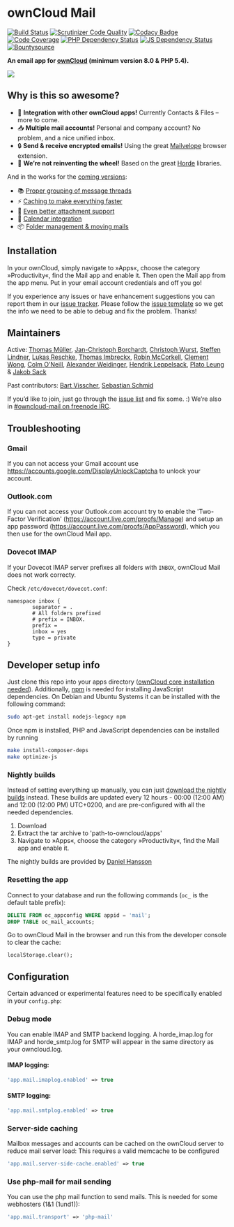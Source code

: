 # ownCloud Mail

[![Build Status](https://travis-ci.org/owncloud/mail.svg?branch=master)](https://travis-ci.org/owncloud/mail)
[![Scrutinizer Code Quality](https://scrutinizer-ci.com/g/owncloud/mail/badges/quality-score.png?b=master)](https://scrutinizer-ci.com/g/owncloud/mail/?branch=master)
[![Codacy Badge](https://www.codacy.com/project/badge/de0109e43ed44e5fb1f8168a9b56c2f3)](https://www.codacy.com/app/thomas-mueller/mail)
[![Code Coverage](https://scrutinizer-ci.com/g/owncloud/mail/badges/coverage.png?b=master)](https://scrutinizer-ci.com/g/owncloud/mail/?branch=master)
[![PHP Dependency Status](https://www.versioneye.com/user/projects/54e50fadd1ec5734f400078a/badge.svg?style=flat)](https://www.versioneye.com/user/projects/54e50fadd1ec5734f400078a)
[![JS Dependency Status](https://www.versioneye.com/user/projects/567bd06ba7c90e003500033f/badge.svg?style=flat)](https://www.versioneye.com/user/projects/567bd06ba7c90e003500033f)
[![Bountysource](https://img.shields.io/bountysource/team/owncloud/activity.svg)](https://www.bountysource.com/teams/owncloud/issues?tracker_ids=216487)

**An email app for [ownCloud](https://owncloud.org) (minimum version 8.0 & PHP 5.4).** 

![](https://raw.githubusercontent.com/owncloud/screenshots/master/mail/mail.png)


## Why is this so awesome?

* :rocket: **Integration with other ownCloud apps!** Currently Contacts & Files – more to come.
* :inbox_tray: **Multiple mail accounts!** Personal and company account? No problem, and a nice unified inbox.
* :lock: **Send & receive encrypted emails!** Using the great [Mailvelope](https://mailvelope.com) browser extension.
* :see_no_evil: **We’re not reinventing the wheel!** Based on the great [Horde](http://horde.org) libraries.

And in the works for the [coming versions](https://github.com/owncloud/mail/milestones/):
* :books: [Proper grouping of message threads](https://github.com/owncloud/mail/issues/21) 
* :zap: [Caching to make everything faster](https://github.com/owncloud/mail/issues/480)
* :paperclip: [Even better attachment support](https://github.com/owncloud/mail/issues/462) 
* :date: [Calendar integration](https://github.com/owncloud/mail/issues/79) 
* :package: [Folder management & moving mails](https://github.com/owncloud/mail/issues/411) 

## Installation

In your ownCloud, simply navigate to »Apps«, choose the category »Productivity«, find the Mail app and enable it.
Then open the Mail app from the app menu. Put in your email account credentials and off you go!

If you experience any issues or have enhancement suggestions you can report them in our [issue tracker](https://github.com/owncloud/mail/issues). Please follow the [issue template](https://raw.githubusercontent.com/owncloud/mail/master/issue_template.md) so we get the info we need to be able to debug and fix the problem. Thanks!


## Maintainers

Active: [Thomas Müller](https://github.com/DeepDiver1975), [Jan-Christoph Borchardt](https://github.com/jancborchardt), [Christoph Wurst](https://github.com/ChristophWurst), [Steffen Lindner](https://github.com/Gomez), [Lukas Reschke](https://github.com/LukasReschke), [Thomas Imbreckx](https://github.com/zinks-), [Robin McCorkell](https://github.com/Xenopathic), [Clement Wong](https://github.com/clementhk), [Colm O’Neill](https://github.com/colmoneill), [Alexander Weidinger](https://github.com/irgendwie), [Hendrik Leppelsack](https://github.com/Henni), [Plato Leung](https://github.com/PoPoutdoor) & [Jakob Sack](https://github.com/jakobsack)

Past contributors: [Bart Visscher](https://github.com/bartv2), [Sebastian Schmid](https://github.com/sebastian-schmid)

If you’d like to join, just go through the [issue list](https://github.com/owncloud/mail/issues) and fix some. :) We’re also in [#owncloud-mail on freenode IRC](https://webchat.freenode.net/?channels=owncloud-mail).


## Troubleshooting

### Gmail

If you can not access your Gmail account use https://accounts.google.com/DisplayUnlockCaptcha to unlock your account.

### Outlook.com

If you can not access your Outlook.com account try to enable the 'Two-Factor Verification' (https://account.live.com/proofs/Manage) and setup an app password (https://account.live.com/proofs/AppPassword), which you then use for the ownCloud Mail app.

### Dovecot IMAP

If your Dovecot IMAP server prefixes all folders with `INBOX`, ownCloud Mail does not work correcty. 

Check `/etc/dovecot/dovecot.conf`:

```
namespace inbox {
        separator = .
        # All folders prefixed
        # prefix = INBOX.
        prefix =
        inbox = yes
        type = private
}
```


## Developer setup info

Just clone this repo into your apps directory ([ownCloud core installation needed](https://doc.owncloud.org/server/8.2/developer_manual/general/devenv.html)). Additionally,  [npm](https://docs.npmjs.com/getting-started/installing-node) is needed for installing JavaScript dependencies. On Debian and Ubuntu Systems it can be installed with the following command:
```bash
sudo apt-get install nodejs-legacy npm
```
Once npm is installed, PHP and JavaScript dependencies can be installed by running
```bash
make install-composer-deps
make optimize-js
```

### Nightly builds

Instead of setting everything up manually, you can just [download the nightly builds](https://en0ch.se/index.php/s/3v5J3XXeQCCp73p) instead. These builds are updated every 12 hours - 00:00 (12:00 AM) and 12:00 (12:00 PM) UTC+0200, and are pre-configured with all the needed dependencies.

1. Download
2. Extract the tar archive to 'path-to-owncloud/apps'
3. Navigate to »Apps«, choose the category »Productivity«, find the Mail app and enable it.

The nightly builds are provided by [Daniel Hansson](https://github.com/enoch85)

### Resetting the app
Connect to your database and run the following commands (`oc_` is the default table prefix):
```sql
DELETE FROM oc_appconfig WHERE appid = 'mail';
DROP TABLE oc_mail_accounts;
```

Go to ownCloud Mail in the browser and run this from the developer console to clear the cache:
```
localStorage.clear();
```


## Configuration

Certain advanced or experimental features need to be specifically enabled in your `config.php`:

### Debug mode
You can enable IMAP and SMTP backend logging. A horde_imap.log for IMAP and horde_smtp.log for SMTP will appear in the same directory as your owncloud.log.
#### IMAP logging:
```php
'app.mail.imaplog.enabled' => true
```
#### SMTP logging:
```php
'app.mail.smtplog.enabled' => true
```

### Server-side caching
Mailbox messages and accounts can be cached on the ownCloud server to reduce mail server load:
This requires a valid memcache to be configured
```php
'app.mail.server-side-cache.enabled' => true
```

### Use php-mail for mail sending
You can use the php mail function to send mails. This is needed for some webhosters (1&1 (1und1)):
```php
'app.mail.transport' => 'php-mail'
```
